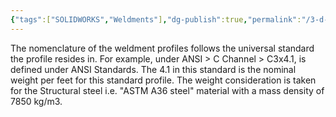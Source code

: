 ```yaml
---
{"tags":["SOLIDWORKS","Weldments"],"dg-publish":true,"permalink":"/3-d-experience-solidworks-questions/weldments-profile-standards-how-weldments-nomenclature-works/","dgPassFrontmatter":true}
---
```



The nomenclature of the weldment profiles follows the universal standard the profile resides in. For example, under ANSI > C Channel > C3x4.1, is defined under ANSI Standards. The 4.1 in this standard is the nominal weight per feet for this standard profile. The weight consideration is taken for the Structural steel i.e. "ASTM A36 steel" material with a mass density of 7850 kg/m3.